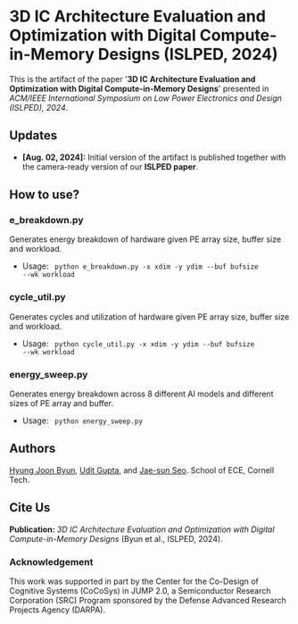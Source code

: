 # 3D IC Architecture Evaluation and Optimization with Digital Compute-in-Memory Designs (ISLPED, 2024)

This is the artifact of the paper '**3D IC Architecture Evaluation and Optimization with Digital Compute-in-Memory Designs**' presented in *ACM/IEEE International Symposium on Low Power Electronics and Design (ISLPED), 2024*.

## Updates

- **[Aug. 02, 2024]:** Initial version of the artifact is published together with the camera-ready version of our **ISLPED paper**.

## How to use?
### e_breakdown.py
Generates energy breakdown of hardware given PE array size, buffer size and workload.
- Usage: <code> python e_breakdown.py -x xdim -y ydim --buf bufsize --wk workload </code>

### cycle_util.py
Generates cycles and utilization of hardware given PE array size, buffer size and workload.
- Usage: <code> python cycle_util.py -x xdim -y ydim --buf bufsize --wk workload </code>

### energy_sweep.py
Generates energy breakdown across 8 different AI models and different sizes of PE array and buffer.
- Usage: <code> python energy_sweep.py </code>


## Authors
[Hyung Joon Byun](https://sites.google.com/view/hjbyun), [Udit Gupta](https://ugupta.com/), and [Jae-sun Seo](https://seo.ece.cornell.edu/). School of ECE, Cornell Tech.

## Cite Us
**Publication:** *3D IC Architecture Evaluation and Optimization with Digital Compute-in-Memory Designs* (Byun et al., ISLPED, 2024).

### Acknowledgement

This work was supported in part by the Center for the Co-Design of Cognitive Systems (CoCoSys) in JUMP 2.0, a Semiconductor Research Corporation (SRC) Program sponsored by the Defense Advanced Research Projects Agency (DARPA).

